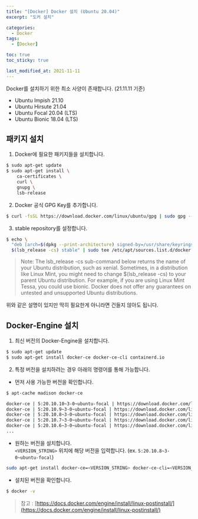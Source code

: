 ```yaml
---
title: "[Docker] Docker 설치 (Ubuntu 20.04)"
excerpt: "도커 설치"

categories:
  - Docker
tags:
  - [Docker]

toc: true
toc_sticky: true

last_modified_at: 2021-11-11
---
```


Docker를 설치하기 위한 최소 사양이 존재합니다. (21.11.11 기준)

* Ubuntu Impish 21.10
* Ubuntu Hirsute 21.04
* Ubuntu Focal 20.04 (LTS)
* Ubuntu Bionic 18.04 (LTS)

## 패키지 설치

1. Docker에 필요한 패키지들을 설치합니다.

```bash
$ sudo apt-get update
$ sudo apt-get install \
    ca-certificates \
    curl \
    gnupg \
    lsb-release
```

2. Docker 공식 GPG Key를 추가합니다.

```bash
$ curl -fsSL https://download.docker.com/linux/ubuntu/gpg | sudo gpg --dearmor -o /usr/share/keyrings/docker-archive-keyring.gpg
```

3. stable repository를 설정합니다.

```bash
$ echo \
  "deb [arch=$(dpkg --print-architecture) signed-by=/usr/share/keyrings/docker-archive-keyring.gpg] https://download.docker.com/linux/ubuntu \
  $(lsb_release -cs) stable" | sudo tee /etc/apt/sources.list.d/docker.list > /dev/null
```

> Note: The lsb_release -cs sub-command below returns the name of your Ubuntu distribution, such as xenial. Sometimes, in a distribution like Linux Mint, you might need to change $(lsb_release -cs) to your parent Ubuntu distribution. For example, if you are using Linux Mint Tessa, you could use bionic. Docker does not offer any guarantees on untested and unsupported Ubuntu distributions.

위와 같은 설명이 있지만 딱히 필요한게 아니라면 건들지 않아도 됩니다.

## Docker-Engine 설치

1. 최신 버전의 Docker-Engine을 설치합니다.

```bash
$ sudo apt-get update
$ sudo apt-get install docker-ce docker-ce-cli containerd.io
```

2. 특정 버전을 설치하려는 경우 아래의 명령어를 통해 가능합니다.

* 먼저 사용 가능한 버전을 확인합니다. 
  
```bash
$ apt-cache madison docker-ce

docker-ce | 5:20.10.10~3-0~ubuntu-focal | https://download.docker.com/linux/ubuntu focal/stable amd64 Packages
docker-ce | 5:20.10.9~3-0~ubuntu-focal | https://download.docker.com/linux/ubuntu focal/stable amd64 Packages
docker-ce | 5:20.10.8~3-0~ubuntu-focal | https://download.docker.com/linux/ubuntu focal/stable amd64 Packages
docker-ce | 5:20.10.7~3-0~ubuntu-focal | https://download.docker.com/linux/ubuntu focal/stable amd64 Packages
docker-ce | 5:20.10.6~3-0~ubuntu-focal | https://download.docker.com/linux/ubuntu focal/stable amd64 Packages
...
```

* 원하는 버전을 설치합니다.   
`<VERSION_STRING>` 위치에 해당 버전을 입력합니다. (ex. `5:20.10.8~3-0~ubuntu-focal`)

```bash
sudo apt-get install docker-ce=<VERSION_STRING> docker-ce-cli=<VERSION_STRING> containerd.io
```

* 설치된 버전을 확인합니다.

```bash
$ docker -v
```

> 참고 : [https://docs.docker.com/engine/install/linux-postinstall/](https://docs.docker.com/engine/install/linux-postinstall/)